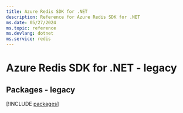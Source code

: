```yaml
---
title: Azure Redis SDK for .NET
description: Reference for Azure Redis SDK for .NET
ms.date: 05/27/2024
ms.topic: reference
ms.devlang: dotnet
ms.service: redis
---
```

# Azure Redis SDK for .NET - legacy
## Packages - legacy
[!INCLUDE [packages](redis-index.md)]